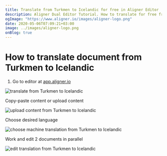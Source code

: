 ```yaml
---
title: Translate from Turkmen to Icelandic for free in Aligner Editor
description: Aligner Dual Editor Tutorial. How to translate for free from Turkmen to Icelandic. Aligner is multilingual document management platform. 
ogImage: "https://www.aligner.io/images/aligner-logo.png"
date: 2020-05-06T07:09:21+03:00
image: ../images/aligner-logo.png
onBlog: true
---
```


# How to translate document from Turkmen to Icelandic

1. Go to editor at [app.aligner.io](https://app.aligner.io "Aligner App web page")

![translate from Turkmen to Icelandic](../aligner-blank-editor.png "translate from Turkmen to Icelandic")

Copy-paste content or upload content

![upload content from Turkmen to Icelandic](../aligner-uploaded-document.png "upload content from Turkmen to Icelandic")

Choose desired language

![choose machine translation from Turkmen to Icelandic](../aligner-language-dropdown.png "choose machine translation from Turkmen to Icelandic")

Work and edit 2 documents in parallel

![edit translation from Turkmen to Icelandic](../aligner-double-sitded-editor.png "edit translation from Turkmen to Icelandic")

